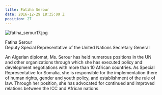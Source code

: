 ```yaml
---
title: Fatiha Serour
date: 2016-12-29 18:35:00 Z
position: 27
---
```


![fatiha_serour17.jpg](/uploads/fatiha_serour17.jpg)

Fatiha Serour <br> Deputy Special Representative of the United Nations Secretary General


An Algerian diplomat, Ms. Serour has held numerous positions in the UN and other organizations through which she has executed policy and development negotiations with more than 10 African countries. As Special Representative for Somalia, she is responsible for the implementation there of human rights, gender and youth policy, and establishment of the rule of law. Through her position, she has advocated for continued and improved relations between the ICC and African nations.
